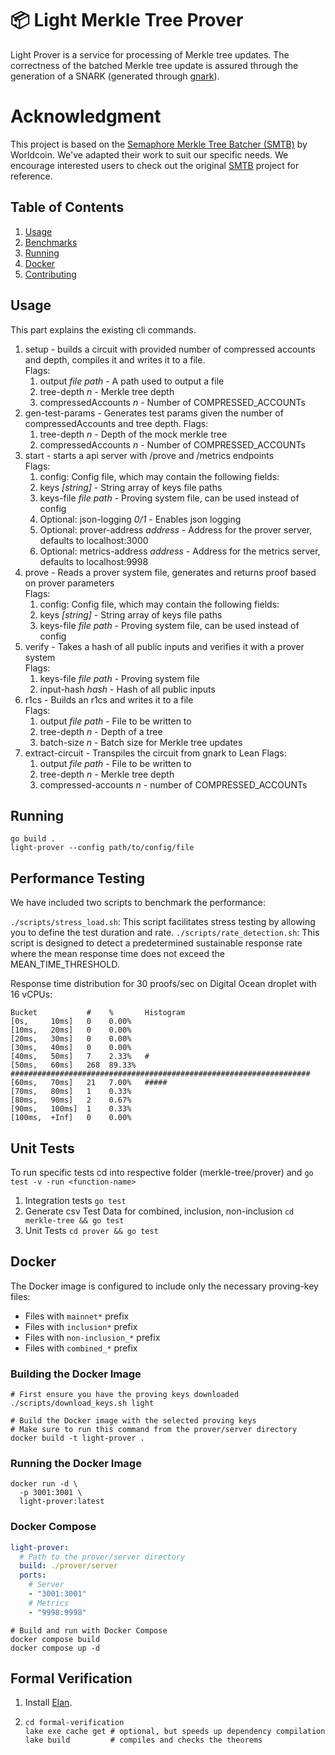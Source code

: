 # 📦 Light Merkle Tree Prover

Light Prover is a service for processing of Merkle tree updates.
The correctness of the batched Merkle tree update is assured through the generation of a SNARK (generated
through [gnark](https://github.com/ConsenSys/gnark)).

# Acknowledgment
This project is based on the [Semaphore Merkle Tree Batcher (SMTB)](https://github.com/worldcoin/semaphore-mtb) by Worldcoin. 
We've adapted their work to suit our specific needs. 
We encourage interested users to check out the original [SMTB](https://github.com/worldcoin/semaphore-mtb) project for reference.

## Table of Contents

1. [Usage](#usage)
2. [Benchmarks](#benchmarks)
3. [Running](#running)
4. [Docker](#docker)
5. [Contributing](#contributing)

## Usage

This part explains the existing cli commands.

1. setup - builds a circuit with provided number of compressed accounts and depth, compiles it and writes it to a file.  
   Flags:  
   1. output *file path* - A path used to output a file  
   2. tree-depth *n* - Merkle tree depth  
   3. compressedAccounts *n* - Number of COMPRESSED_ACCOUNTs
2. gen-test-params - Generates test params given the number of compressedAccounts and tree depth.
   Flags:  
   1. tree-depth *n* - Depth of the mock merkle tree  
   2. compressedAccounts *n* - Number of COMPRESSED_ACCOUNTs
3. start - starts a api server with /prove and /metrics endpoints  
   Flags:
   1. config: Config file, which may contain the following fields:
   1. keys *[string]* - String array of keys file paths  
   2. keys-file *file path* - Proving system file, can be used instead of config       
   3. Optional: json-logging *0/1* - Enables json logging  
   4. Optional: prover-address *address* - Address for the prover server, defaults to localhost:3000
   5. Optional: metrics-address *address* - Address for the metrics server, defaults to localhost:9998
4. prove - Reads a prover system file, generates and returns proof based on prover parameters  
   Flags:  
   1. config: Config file, which may contain the following fields:
   1. keys *[string]* - String array of keys file paths  
   2. keys-file *file path* - Proving system file, can be used instead of config
5. verify - Takes a hash of all public inputs and verifies it with a prover system  
   Flags:  
   1. keys-file *file path* - Proving system file  
   2. input-hash *hash* - Hash of all public inputs
6. r1cs - Builds an r1cs and writes it to a file  
   Flags:  
   1. output *file path* - File to be written to  
   2. tree-depth *n* - Depth of a tree  
   3. batch-size *n* - Batch size for Merkle tree updates
7. extract-circuit - Transpiles the circuit from gnark to Lean
   Flags:  
   1. output *file path* - File to be written to
   2. tree-depth *n* - Merkle tree depth  
   3. compressed-accounts *n* - number of COMPRESSED_ACCOUNTs

## Running

```shell
go build .
light-prover --config path/to/config/file
```

## Performance Testing

We have included two scripts to benchmark the performance:

`./scripts/stress_load.sh`:  This script facilitates stress testing by allowing you to define the test duration and rate.
`./scripts/rate_detection.sh`: This script is designed to detect a predetermined sustainable response rate where the mean response time does not exceed the MEAN_TIME_THRESHOLD.


Response time distribution for 30 proofs/sec on Digital Ocean droplet with 16 vCPUs:
```
Bucket           #    %       Histogram
[0s,     10ms]   0    0.00%   
[10ms,   20ms]   0    0.00%   
[20ms,   30ms]   0    0.00%   
[30ms,   40ms]   0    0.00%   
[40ms,   50ms]   7    2.33%   #
[50ms,   60ms]   268  89.33%  ###################################################################
[60ms,   70ms]   21   7.00%   #####
[70ms,   80ms]   1    0.33%   
[80ms,   90ms]   2    0.67%   
[90ms,   100ms]  1    0.33%   
[100ms,  +Inf]   0    0.00%  
```


## Unit Tests
To run specific tests cd into respective folder (merkle-tree/prover) and `go test -v -run <function-name>`

1. Integration tests
   `go test`
2. Generate csv Test Data for combined, inclusion, non-inclusion
   `cd merkle-tree && go test`
3. Unit Tests
   `cd prover && go test`

## Docker

The Docker image is configured to include only the necessary proving-key files:
- Files with `mainnet*` prefix
- Files with `inclusion*` prefix
- Files with `non-inclusion_*` prefix
- Files with `combined_*` prefix

### Building the Docker Image

```shell
# First ensure you have the proving keys downloaded
./scripts/download_keys.sh light

# Build the Docker image with the selected proving keys
# Make sure to run this command from the prover/server directory
docker build -t light-prover .
```

### Running the Docker Image

```shell
docker run -d \
  -p 3001:3001 \
  light-prover:latest
```

### Docker Compose

```yaml
light-prover:
  # Path to the prover/server directory
  build: ./prover/server
  ports:
    # Server
    - "3001:3001"
    # Metrics
    - "9998:9998"
```

```shell
# Build and run with Docker Compose
docker compose build
docker compose up -d
```

## Formal Verification

1. Install [Elan](https://github.com/leanprover/elan).
2. ```
   cd formal-verification
   lake exe cache get # optional, but speeds up dependency compilation
   lake build         # compiles and checks the theorems
   ```
